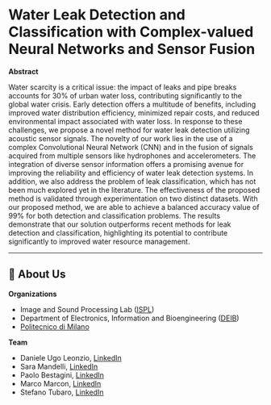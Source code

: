 # Water Leak Detection and Classification with Complex-valued Neural Networks and Sensor Fusion


**Abstract**

Water scarcity is a critical issue: the impact of leaks and pipe breaks accounts for 30% of urban water
loss, contributing significantly to the global water crisis. Early detection offers a multitude of benefits,
including improved water distribution efficiency, minimized repair costs, and reduced environmental
impact associated with water loss. In response to these challenges, we propose a novel method for water
leak detection utilizing acoustic sensor signals. The novelty of our work lies in the use of a complex
Convolutional Neural Network (CNN) and in the fusion of signals acquired from multiple sensors like
hydrophones and accelerometers. The integration of diverse sensor information offers a promising avenue
for improving the reliability and efficiency of water leak detection systems. In addition, we also address the
problem of leak classification, which has not been much explored yet in the literature. The effectiveness
of the proposed method is validated through experimentation on two distinct datasets. With our proposed
method, we are able to achieve a balanced accuracy value of 99% for both detection and classification
problems. The results demonstrate that our solution outperforms recent methods for leak detection and
classification, highlighting its potential to contribute significantly to improved water resource management.


---

## :busts_in_silhouette: About Us
**Organizations**

- Image and Sound Processing Lab ([ISPL](http://ispl.deib.polimi.it/))
- Department of Electronics, Information and Bioengineering ([DEIB](https://www.deib.polimi.it/eng/home-page))
- [Politecnico di Milano](https://www.polimi.it/en)

**Team**

- Daniele Ugo Leonzio, [LinkedIn](https://www.linkedin.com/in/danieleugoleonzio/)
- Sara Mandelli, [LinkedIn](https://www.linkedin.com/in/saramandelli/)
- Paolo Bestagini, [LinkedIn](https://www.linkedin.com/in/paolo-bestagini-390b461b4/)
- Marco Marcon, [LinkedIn](https://www.linkedin.com/in/marco-marcon-26140b13/)
- Stefano Tubaro, [LinkedIn](https://www.linkedin.com/in/stefano-tubaro-73aa9916/)
